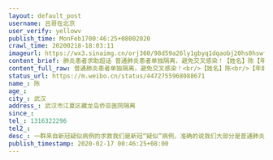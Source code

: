 ```yaml
---
layout: default_post
username: 吕哥在北京
user_verify: yellowv
publish_time: MonFeb1700:46:25+08002020
crawl_time: 20200218-18:03:11
imageurl: https://wx3.sinaimg.cn/orj360/98d59a26ly1gbyq1dqaobj20hs0hswfe.jpg
content_brief: 肺炎患者求助超话 普通肺炎患者单独隔离，避免交叉感染！【姓名】陈【年龄】【所在城市】武汉【所在小区、社区】武汉市江夏区藏龙岛侨亚医院隔离【患病时间】【联系方式】 1316322296【其他紧急联系人】【病情描述】 一群来自新冠疑似病例的求救我们是新冠“疑似”病例，准确的说我们大 ...全文
content_full_raw: 普通肺炎患者单独隔离，避免交叉感染！<br/>【姓名】陈<br/>【年龄】<br/>【所在城市】武汉<br/>【所在小区、社区】武汉市江夏区藏龙岛侨亚医院隔离<br/>【患病时间】<br/>【联系方式】1316322296<br/>【其他紧急联系人】<br/>【病情描述】<br/>一群来自新冠疑似病例的求救<br/>我们是新冠“疑似”病例，准确的说我们大部分是普通肺炎患者！我们目前在武汉市江夏区藏龙岛侨亚医院隔离，按照武汉疫情指挥部要求，疑似人员应该单独隔离，避免交叉感染！可是现实情况却是：我们病房有4张床，住着4个人。有人确诊就会立刻转院，然后接着就会来新的“疑似”病例。目前为止已经转院了2个“疑似”病例，也就是说已经确诊了2个。我在这里已经隔离了9天，做了两次核酸，都是阴性，没有任何不适。武汉疫情指挥部明确指示，避免交叉感染，实际却是这个样子，我从武汉回家已经一个月，我心里清楚，我不可能是新冠，但是出于对自己负责，对家里人负责，对社会负责，我到这里来隔离了。但是现实却不是想象中的那么美好。在这里隔离了9天，就是与感染者密切接触了9天，不知道明天会不会再来新的感染者。我们这里都是一个个人，不是数字，希望我们不会在确诊病例上+1，更不会在死亡病例上+1。我们想好好的活着！<br/>真的希望有关部门能够重视，不要让我们在抗疫的路上就这样白白的牺牲。<adata-url="http://t.cn/ELT0hke"href="http://weibo.com/p/1001018008611000000000000"data-hide=""><spanclass='url-icon'><imgstyle='width:1rem;height:1rem'src='https://h5.sinaimg.cn/upload/2015/09/25/3/timeline_card_small_location_default.png'></span><spanclass="surl-text">北京</span></a>
status_url: https://m.weibo.cn/status/4472755968088671
name_: 陈
age_: 
city_: 武汉
address_: 武汉市江夏区藏龙岛侨亚医院隔离
since_: 
tel_: 1316322296
tel2_: 
desc_: 一群来自新冠疑似病例的求救我们是新冠“疑似”病例，准确的说我们大部分是普通肺炎患者！我们目前在武汉市江夏区藏龙岛侨亚医院隔离，按照武汉疫情指挥部要求，疑似人员应该单独隔离，避免交叉感染！可是现实情况却是我们病房有4张床，住着4个人。有人确诊就会立刻转院，然后接着就会来新的“疑似”病例。目前为止已经转院了2个“疑似”病例，也就是说已经确诊了2个。我在这里已经隔离了9天，做了两次核酸，都是阴性，没有任何不适。武汉疫情指挥部明确指示，避免交叉感染，实际却是这个样子，我从武汉回家已经一个月，我心里清楚，我不可能是新冠，但是出于对自己负责，对家里人负责，对社会负责，我到这里来隔离了。但是现实却不是想象中的那么美好。在这里隔离了9天，就是与感染者密切接触了9天，不知道明天会不会再来新的感染者。我们这里都是一个个人，不是数字，希望我们不会在确诊病例上+1，更不会在死亡病例上+1。我们想好好的活着！真的希望有关部门能够重视，不要让我们在抗疫的路上就这样白白的牺牲。<adata-url="http//t.cn/ELT0hke"href="http//weibo.com/p/1001018008611000000000000"data-hide=""><spanclass='url-icon'><imgstyle='width1rem;height1rem'src='https//h5.sinaimg.cn/upload/2015/09/25/3/timeline_card_small_location_default.png'></span><spanclass="surl-text">北京</span></a>
publish_timestamp: 2020-02-17 00:46:25+08:00
---
```

